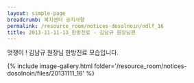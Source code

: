 ```yaml
--- 
layout: simple-page 
breadcrumb: 복지센터 공지사항 
permalink: /resource_room/notices-dosolnoin/ndlf_16
title: 2013-11-11-13_한방진료 - 김남규 원장님편
--- 
```




멋쟁이 ! 김남규 원장님 한방진료 모습입니다.






{% include image-gallery.html folder='/resource_room/notices-dosolnoin/files/20131111_16' %}